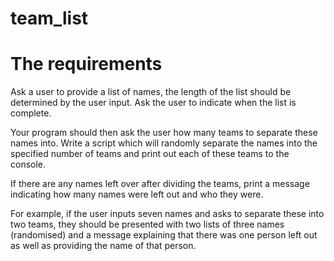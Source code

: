 # team_list

# The requirements

Ask a user to provide a list of names, the length of the list should be 
determined by the user input. Ask the user to indicate when the list is 
complete. 

Your program should then ask the user how many teams to separate these 
names into. Write a script which will randomly separate the names into the 
specified number of teams and print out each of these teams to the console. 

If there are any names left over after dividing the teams, print a message 
indicating how many names were left out and who they were.

For example, if the user inputs seven names and asks to separate these into 
two teams, they should be presented with two lists of three names 
(randomised) and a message explaining that there was one person left out as 
well as providing the name of that person.
